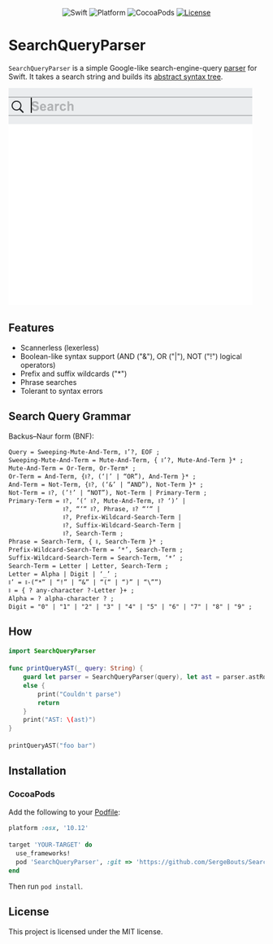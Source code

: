 <p align="center">
    <img src="https://img.shields.io/badge/Swift-4.2-orange" alt="Swift" />
    <img src="https://img.shields.io/badge/platform-osx|ios-orange" alt="Platform" />
    <img src="https://img.shields.io/badge/pod-compatible-orange" alt="CocoaPods" />
    <a href="https://github.com/SergeBouts/SearchQueryParser/blob/master/LICENSE">
        <img src="https://img.shields.io/badge/licence-MIT-orange" alt="License" />
    </a>
</p>

# SearchQueryParser

`SearchQueryParser` is a simple Google-like search-engine-query [parser](https://en.wikipedia.org/wiki/Parsing#Parser) for Swift. It takes a search string and builds its [abstract syntax tree](https://en.wikipedia.org/wiki/Abstract_syntax_tree).

![](demo.gif)

## Features

- Scannerless (lexerless)
- Boolean-like syntax support (AND ("&"), OR ("|"), NOT ("!") logical operators)
- Prefix and suffix wildcards ("*")
- Phrase searches
- Tolerant to syntax errors

## Search Query Grammar

Backus–Naur form (BNF):

```
Query = Sweeping-Mute-And-Term, ⧚’?, EOF ;
Sweeping-Mute-And-Term = Mute-And-Term, { ⧚’?, Mute-And-Term }* ;
Mute-And-Term = Or-Term, Or-Term* ;
Or-Term = And-Term, {⧚?, (‘|’ | “OR”), And-Term }* ;
And-Term = Not-Term, {⧚?, (‘&’ | “AND”), Not-Term }* ;
Not-Term = ⧚?, (’!’ | “NOT”), Not-Term | Primary-Term ;
Primary-Term = ⧚?, ’(‘ ⧚?, Mute-And-Term, ⧚? ‘)’ |
               ⧚?, “‘“ ⧚?, Phrase, ⧚? “‘“ |
               ⧚?, Prefix-Wildcard-Search-Term |
               ⧚?, Suffix-Wildcard-Search-Term |
               ⧚?, Search-Term ;
Phrase = Search-Term, { ⧚, Search-Term }* ;
Prefix-Wildcard-Search-Term = ‘*’, Search-Term ;
Suffix-Wildcard-Search-Term = Search-Term, ‘*’ ;
Search-Term = Letter | Letter, Search-Term ;
Letter = Alpha | Digit | ‘_’ ;
⧚’ = ⧚-(“*” | “!” | “&” | “(“ | “)” | “\””)
⧚ = { ? any-character ?-Letter }+ ;
Alpha = ? alpha-character ? ;
Digit = "0" | "1" | "2" | "3" | "4" | "5" | "6" | "7" | "8" | "9" ;
```

## How

```swift
import SearchQueryParser

func printQueryAST(_ query: String) {
    guard let parser = SearchQueryParser(query), let ast = parser.astRoot
    else {
        print("Couldn't parse")
        return
    }
    print("AST: \(ast)")
}

printQueryAST("foo bar")
```

## Installation

### CocoaPods

[CocoaPods]: http://cocoapods.org

Add the following to your [Podfile](http://guides.cocoapods.org/using/the-podfile.html):

```ruby
platform :osx, '10.12'

target 'YOUR-TARGET' do
  use_frameworks!
  pod 'SearchQueryParser', :git => 'https://github.com/SergeBouts/SearchQueryParser.git'
end
```

Then run `pod install`.

## License

This project is licensed under the MIT license.